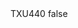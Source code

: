 <?xml version="1.0" encoding="UTF-8"?>
<CustomMetadata xmlns="http://soap.sforce.com/2006/04/metadata">
    <label>TXU440</label>
    <protected>false</protected>
</CustomMetadata>
